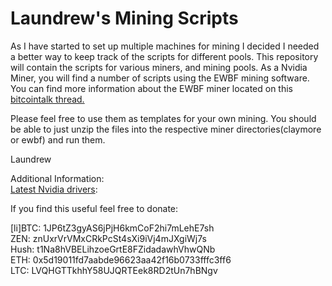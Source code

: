 # Laundrew's Mining Scripts

As I have started to set up multiple machines for mining I decided I needed a better way to keep track of the scripts for different pools. This repository will contain the scripts for various miners, and mining pools. As a Nvidia Miner, you will find a number of scripts using the EWBF mining software. You can find more information about the EWBF miner located on this <a href="https://bitcointalk.org/index.php?topic=1707546.0"> bitcointalk thread.</a>

Please feel free to use them as templates for your own mining.  You should be able to just unzip the files into the respective miner directories(claymore or ewbf) and run them.

Laundrew

Additional Information:<br>
<a href="http://www.nvidia.com/Download/index.aspx">Latest Nvidia drivers</a>:


If you find this useful feel free to donate:

[li]BTC: 1JP6tZ3gyAS6jPjH6kmCoF2hi7mLehE7sh<br>
ZEN: znUxrVrVMxCRkPcSt4sXi9iVj4mJXgiWj7s<br>
Hush: t1Na8hVBELihzoeGrtE8FZidadawhVhwQNb<br>
ETH: 0x5d19011fd7aabde96623aa42f16b0733fffc3ff6<br>
LTC: LVQHGTTkhhY58UJQRTEek8RD2tUn7hBNgv<br>


